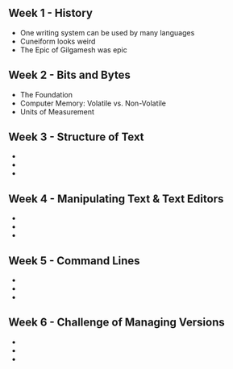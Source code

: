 ## Week 1 - History
- One writing system can be used by many languages
- Cuneiform looks weird
- The Epic of Gilgamesh was epic

## Week 2 - Bits and Bytes
- The Foundation
- Computer Memory: Volatile vs. Non-Volatile
- Units of Measurement

## Week 3 - Structure of Text
-
-
-

## Week 4 - Manipulating Text & Text Editors
-
-
-

## Week 5 - Command Lines
-
-
-

## Week 6 - Challenge of Managing Versions
-
-
-

